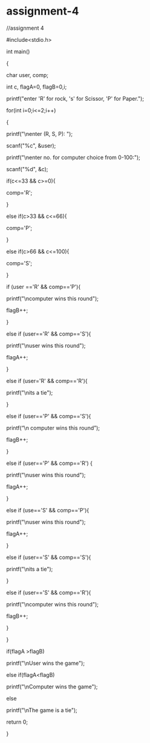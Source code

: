 # assignment-4
//assignment 4

#include<stdio.h>

int main()

{

char user, comp;

int c, flagA=0, flagB=0,i;

printf("enter 'R' for rock, 's' for Scissor, 'P' for Paper.");

for(int i=0;i<=2;i++)

{

printf("\nenter (R, S, P): ");

scanf("%c", &user);

printf("\nenter no. for computer choice from 0-100:");

scanf("%d", &c);

if(c<=33 && c>=0){

comp='R';

}

else if(c>33 && c<=66){

comp='P';

}

else if(c>66 && c<=100){

comp='S';

}

if (user =='R' && comp==’P'){

printf("\ncomputer wins this round");

flagB++;

}

else if (user=='R' && comp=='S'){

printf("\nuser wins this round");

flagA++;

}

else if (user='R' && comp=='R'){

printf("\nits a tie");

}

else if (user=='P' && comp=='S'){

printf(“\n computer wins this round”);

flagB++;

}

else if (user=='P' && comp=='R') {

printf("\nuser wins this round");

flagA++;

}

else if (use=='S' && comp=='P'){

printf("\nuser wins this round");

flagA++;

}

else if (user=='S' && comp=='S'){

printf("\nits a tie");

}

else if (user=='S' && comp=='R'){

printf("\ncomputer wins this round");

flagB++;

}

}

if(flagA >flagB)

printf("\nUser wins the game");

else if(flagA<flagB)

printf("\nComputer wins the game");

else

printf("\nThe game is a tie");

return 0;

}

